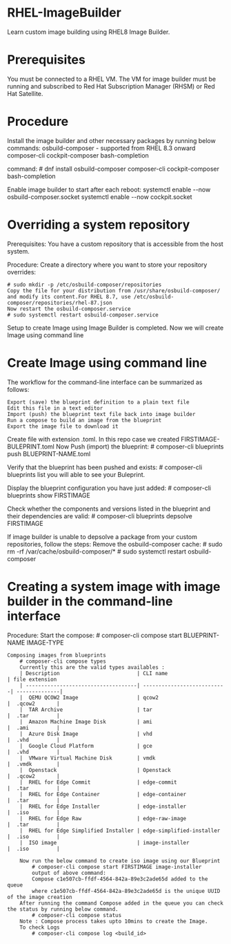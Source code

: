 # RHEL-ImageBuilder
Learn custom image building using RHEL8 Image Builder.

# Prerequisites

You must be connected to a RHEL VM.
The VM for image builder must be running and subscribed to Red Hat Subscription Manager (RHSM) or Red Hat Satellite.

# Procedure

Install the image builder and other necessary packages by running below commands:
    osbuild-composer - supported from RHEL 8.3 onward
    composer-cli
    cockpit-composer
    bash-completion

command: # dnf install osbuild-composer composer-cli cockpit-composer bash-completion

Enable image builder to start after each reboot:
    systemctl enable --now osbuild-composer.socket
    systemctl enable --now cockpit.socket

# Overriding a system repository
    
Prerequisites:
    You have a custom repository that is accessible from the host system.

Procedure:
    Create a directory where you want to store your repository overrides:

    # sudo mkdir -p /etc/osbuild-composer/repositories
    Copy the file for your distribution from /usr/share/osbuild-composer/ and modify its content.For RHEL 8.7, use /etc/osbuild-composer/repositories/rhel-87.json
    Now restart the osbuild-composer.service
    # sudo systemctl restart osbuild-composer.service

Setup to create Image using Image Builder is completed. Now we will create Image using command line 

# Create Image using command line

The workflow for the command-line interface can be summarized as follows:

    Export (save) the blueprint definition to a plain text file
    Edit this file in a text editor
    Import (push) the blueprint text file back into image builder
    Run a compose to build an image from the blueprint
    Export the image file to download it

Create file with extension .toml. In this repo case we created FIRSTIMAGE-BULEPRINT.toml
Now Push (import) the blueprint:
    # composer-cli blueprints push BLUEPRINT-NAME.toml
    
Verify that the blueprint has been pushed and exists:
    # composer-cli blueprints list
    you will able to see your Buleprint.

Display the blueprint configuration you have just added:
    # composer-cli blueprints show FIRSTIMAGE

Check whether the components and versions listed in the blueprint and their dependencies are valid:
    # composer-cli blueprints depsolve FIRSTIMAGE

If image builder is unable to depsolve a package from your custom repositories, follow the steps:
    Remove the osbuild-composer cache:
        # sudo rm -rf /var/cache/osbuild-composer/*
        # sudo systemctl restart osbuild-composer
        
# Creating a system image with image builder in the command-line interface
Procedure:
    Start the compose:
        # composer-cli compose start BLUEPRINT-NAME IMAGE-TYPE

    Composing images from blueprints
        # composer-cli compose types
        Currently this are the valid types availables :
        | Description                         | CLI name                   | file extension   
        | ------------------------------------| ---------------------------| --------------|
        |  QEMU QCOW2 Image                   | qcow2                      |  .qcow2       |
        |  TAR Archive                        | tar                        |  .tar         |
        |  Amazon Machine Image Disk          | ami                        |  .ami         |
        |  Azure Disk Image                   | vhd                        |  .vhd         |
        |  Google Cloud Platform              | gce                        |  .vhd         |
        |  VMware Virtual Machine Disk        | vmdk                       |  .vmdk        |
        |  Openstack                          | Openstack                  |  .qcow2       |
        |  RHEL for Edge Commit               | edge-commit                |  .tar         |
        |  RHEL for Edge Container            | edge-container             |  .tar         |
        |  RHEL for Edge Installer            | edge-installer             |  .iso         |
        |  RHEL for Edge Raw                  | edge-raw-image             |  .tar         |
        |  RHEL for Edge Simplified Installer | edge-simplified-installer  |  .iso         |
        |  ISO image                          | image-installer            |  .iso         |
        
        Now run the below command to create iso image using our Blueprint
            # composer-cli compose start FIRSTIMAGE image-installer
            output of above command: 
            Compose c1e507cb-ffdf-4564-842a-89e3c2ade65d added to the queue 
            where c1e507cb-ffdf-4564-842a-89e3c2ade65d is the unique UUID of the image creation
        After running the command Compose added in the queue you can check the status by running below command.
            # composer-cli compose status
        Note : Compose process takes upto 10mins to create the Image.
        To check Logs
            # composer-cli compose log <build_id>
        
